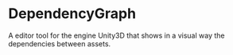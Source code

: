 # DependencyGraph
A editor tool for the engine Unity3D that shows in a visual way the dependencies between assets.
